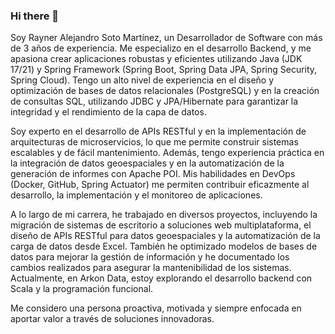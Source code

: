 ### Hi there 👋

<!--
**RaynerSoto/RaynerSoto** is a ✨ _special_ ✨ repository because its `README.md` (this file) appears on your GitHub profile.

Here are some ideas to get you started:

- 🔭 I’m currently working on ...
- 🌱 I’m currently learning ...
- 👯 I’m looking to collaborate on ...
- 🤔 I’m looking for help with ...
- 💬 Ask me about ...
- 📫 How to reach me: ...
- 😄 Pronouns: ...
- ⚡ Fun fact: ...
-->
Soy Rayner Alejandro Soto Martínez, un Desarrollador de Software con más de 3 años de experiencia. Me especializo en el desarrollo Backend, y me apasiona crear aplicaciones robustas y eficientes utilizando Java (JDK 17/21) y Spring Framework (Spring Boot, Spring Data JPA, Spring Security, Spring Cloud). Tengo un alto nivel de experiencia en el diseño y optimización de bases de datos relacionales (PostgreSQL) y en la creación de consultas SQL, utilizando JDBC y JPA/Hibernate para garantizar la integridad y el rendimiento de la capa de datos.   

Soy experto en el desarrollo de APIs RESTful y en la implementación de arquitecturas de microservicios, lo que me permite construir sistemas escalables y de fácil mantenimiento. Además, tengo experiencia práctica en la integración de datos geoespaciales y en la automatización de la generación de informes con Apache POI. Mis habilidades en DevOps (Docker, GitHub, Spring Actuator) me permiten contribuir eficazmente al desarrollo, la implementación y el monitoreo de aplicaciones.   

A lo largo de mi carrera, he trabajado en diversos proyectos, incluyendo la migración de sistemas de escritorio a soluciones web multiplataforma, el diseño de APIs RESTful para datos geoespaciales y la automatización de la carga de datos desde Excel. También he optimizado modelos de bases de datos para mejorar la gestión de información y he documentado los cambios realizados para asegurar la mantenibilidad de los sistemas. Actualmente, en Arkon Data, estoy explorando el desarrollo backend con Scala y la programación funcional.   

Me considero una persona proactiva, motivada y siempre enfocada en aportar valor a través de soluciones innovadoras.
